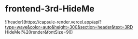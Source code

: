 # frontend-3rd-HideMe

![header](https://capsule-render.vercel.app/api?type=wave&color=auto&height=300&section=header&text=3RD HideMe!%20render&fontSize=90)
